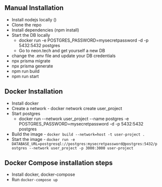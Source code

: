 ## Manual Installation
 - Install nodejs locally ()
 - Clone the repo
 - Install dependencies (npm install)
 - Start the DB locally
   - docker run -e POSTGRES_PASSWORD=mysecretpassword -d -p 5432:5432 postgres
   - Go to neon.tech and get yourself a new DB
 - change the .env file and update your DB credentials
 - npx prisma migrate
 - npx prisma generate
 - npm run build
 - npm run start

## Docker Installation
 - Install docker
 - Create a network - docker network create user_project
 - Start postgres 
   - docker run --network user_project --name postgres -e POSTGRES_PASSWORD=mysecretpassword -d -p 5432:5432 postgres
 - Build the image - `docker build --network=host -t user-project .`
 - Start the image - `docker run -e DATABASE_URL=postgresql://postgres:mysecretpassword@postgres:5432/postgres --network user_project -p 3000:3000 user-project`

## Docker Compose installation steps
 - Install docker, docker-compose
 - Run `docker-compose up`